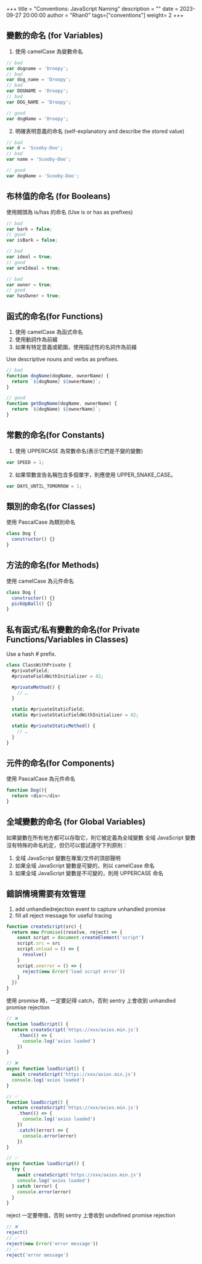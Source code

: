 +++
title = "Conventions: JavaScript Naming"
description = ""
date = 2023-09-27 20:00:00
author = "Rhan0"
tags=["conventions"]
weight= 2
+++

## 變數的命名 (for Variables)

1. 使用 camelCase 為變數命名

```javascript
// bad
var dogname = 'Droopy'; 
// bad
var dog_name = 'Droopy'; 
// bad
var DOGNAME = 'Droopy'; 
// bad
var DOG_NAME = 'Droopy'; 

// good
var dogName = 'Droopy';
```

2. 明確表明意義的命名
(self-explanatory and describe the stored value)

```javascript
// bad
var d = 'Scooby-Doo';
// bad
var name = 'Scooby-Doo';

// good
var dogName = 'Scooby-Doo';
```

## 布林值的命名 (for Booleans)

使用開頭為 is/has 的命名
(Use is or has as prefixes)

```javascript
// bad
var bark = false;
// good
var isBark = false;

// bad
var ideal = true;
// good
var areIdeal = true;

// bad
var owner = true;
// good
var hasOwner = true;
```

## 函式的命名(for Functions)

1. 使用 camelCase 為函式命名
2. 使用動詞作為前綴
3. 如果有特定意義或範圍，使用描述性的名詞作為前綴

Use descriptive nouns and verbs as prefixes.

```javascript
// bad
function dogName(dogName, ownerName) { 
  return `${dogName} ${ownerName}`;
}

// good
function getDogName(dogName, ownerName) { 
  return `${dogName} ${ownerName}`;
}
```

## 常數的命名(for Constants)

1. 使用 UPPERCASE 為常數命名(表示它們是不變的變數)

```javascript
var SPEED = 1;
```

2. 如果常數宣告名稱包含多個單字，則應使用 UPPER_SNAKE_CASE。

```javascript
var DAYS_UNTIL_TOMORROW = 1;
```

## 類別的命名(for Classes)

使用 PascalCase 為類別命名

```javascript
class Dog {
  constructor() {}
}
```

## 方法的命名(for Methods)

使用 camelCase 為元件命名

```javascript
class Dog {
  constructor() {}
  pickUpBall() {}
}
```

## 私有函式/私有變數的命名(for Private Functions/Variables in Classes)

Use a hash # prefix.

```javascript
class ClassWithPrivate {
  #privateField;
  #privateFieldWithInitializer = 42;

  #privateMethod() {
    // …
  }

  static #privateStaticField;
  static #privateStaticFieldWithInitializer = 42;

  static #privateStaticMethod() {
    // …
  }
}
```

## 元件的命名(for Components)

使用 PascalCase 為元件命名

```javascript
function Dog(){
  return <div></div>
}
```

## 全域變數的命名 (for Global Variables)

如果變數在所有地方都可以存取它，則它被定義為全域變數
全域 JavaScript 變數沒有特殊的命名約定，但仍可以嘗試遵守下列原則：

1. 全域 JavaScript 變數在專案/文件的頂部聲明
2. 如果全域 JavaScript 變數是可變的，則以 camelCase 命名
3. 如果全域 JavaScript 變數是不可變的，則用 UPPERCASE 命名

## 錯誤情境需要有效管理

1. add unhandledrejection event to capture unhandled promise
2. fill all reject message for useful tracing

```javascript
function createScript(src) {
  return new Promise((resolve, reject) => {
    const script = document.createElement('script')
    script.src = src
    script.onload = () => {
      resolve()
    }
    script.onerror = () => {
      reject(new Error('load script error'))
    }
  })
}
```

使用 promise 時，一定要記得 catch，否則 sentry 上會收到 unhandled promise rejection

```javascript
// ❌
function loadScript() {
  return createScript('https://xxx/axios.min.js')
    .then(() => {
      console.log('axios loaded')
    })
}

// ❌
async function loadScript() {
  await createScript('https://xxx/axios.min.js')
  console.log('axios loaded')
}

// ✅
function loadScript() {
  return createScript('https://xxx/axios.min.js')
    .then(() => {
      console.log('axios loaded')
    })
    .catch((error) => {
      console.error(error)
    })
}

// ✅
async function loadScript() {
  try {
    await createScript('https://xxx/axios.min.js')
    console.log('axios loaded')
  } catch (error) {
    console.error(error)
  }
}
```

reject 一定要帶值，否則 sentry 上會收到 undefined promise rejection
```javascript
// ❌
reject()
// ✅
reject(new Error('error message'))
// ✅
reject('error message')
```
